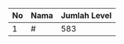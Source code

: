 | No | Nama            | Jumlah Level |
|----|-----------------|--------------|
| 1  | #    |    583        |
